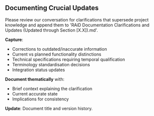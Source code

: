 ## Documenting Crucial Updates

Please review our conversation for clarifications that supersede project knowledge and append them to 'RAiD Documentation Clarifications and Updates (Updated through Section [X.X]).md'.

**Capture**:
- Corrections to outdated/inaccurate information
- Current vs planned functionality distinctions
- Technical specifications requiring temporal qualification
- Terminology standardisation decisions
- Integration status updates

**Document thematically** with:
- Brief context explaining the clarification
- Current accurate state
- Implications for consistency

**Update**: Document title and version history.